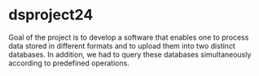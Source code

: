 # dsproject24
Goal of the project is to develop a software that enables one to process data stored in different formats and to upload them into two distinct databases. In addition, we had to query these databases simultaneously according to predefined operations.
